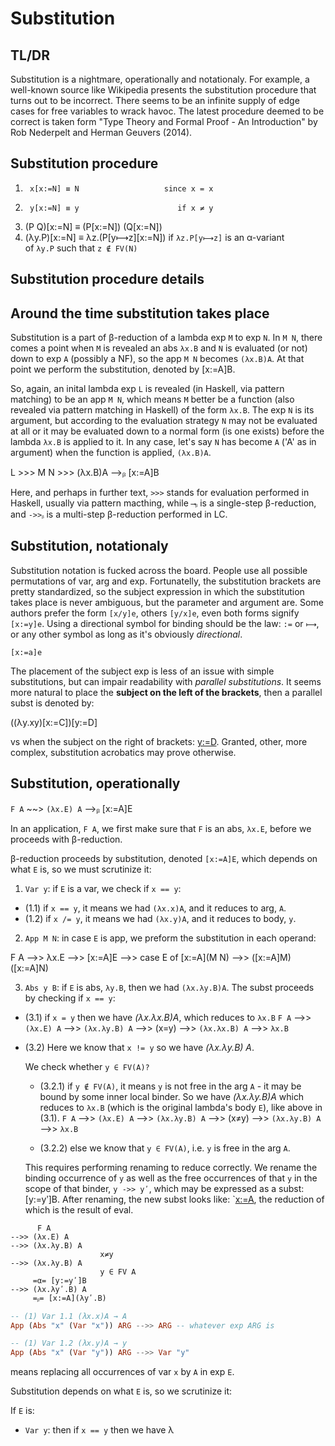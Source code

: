 # Substitution

## TL/DR

Substitution is a nightmare, operationally and notationaly. For example, a well-known source like Wikipedia presents the substitution procedure that turns out to be incorrect. There seems to be an infinite supply of edge cases for free variables to wrack havoc. The latest procedure deemed to be correct is taken form "Type Theory and Formal Proof - An Introduction" by Rob Nederpelt and Herman Geuvers (2014).

## Substitution procedure


1.      x[x:=N] ≡ N                   since x = x
1.      y[x:=N] ≡ y                      if x ≠ y
2.  (P Q)[x:=N] ≡ (P[x:=N]) (Q[x:=N])
3. (λy.P)[x:=N] ≡ λz.(P[y⟼z][x:=N])  if `λz.P[y⟼z]` is an α-variant    
                                      of `λy.P` such that `z ∉ FV(N)`


## Substitution procedure details


## Around the time substitution takes place

Substitution is a part of β-reduction of a lambda exp `M` to exp `N`. In `M N`, there comes a point when `M` is revealed an abs `λx.B` and `N` is evaluated (or not) down to exp `A` (possibly a NF), so the app `M N` becomes `(λx.B)A`. At that point we perform the substitution, denoted by [x:=A]B.

So, again, an inital lambda exp `L` is revealed (in Haskell, via pattern matching) to be an app `M N`, which means `M` better be a function (also revealed via pattern matching in Haskell) of the form `λx.B`. The exp `N` is its argument, but according to the evaluation strategy `N` may not be evaluated at all or it may be evaluated down to a normal form (is one exists) before the lambda `λx.B` is applied to it. In any case, let's say `N` has become `A` ('A' as in argument) when the function is applied, `(λx.B)A`.

L >>> M N >>> (λx.B)A ⟶ᵦ [x:=A]B

Here, and perhaps in further text, `>>>` stands for evaluation performed in Haskell, usually via pattern macthing, while `⟶ᵦ` is a single-step β-reduction, and `->>ᵦ` is a multi-step β-reduction performed in LC.





## Substitution, notationaly

Substitution notation is fucked across the board. People use all possible permutations of var, arg and exp. Fortunatelly, the substitution brackets are pretty standardized, so the subject expression in which the substitution takes place is never ambiguous, but the parameter and argument are. Some authors prefer the form `[x/y]e`, others `[y/x]e`, even both forms signify `[x:=y]e`. Using a directional symbol for binding should be the law: `:=` or `⟼`, or any other symbol as long as it's obviously *directional*.

`[x:=a]e`

The placement of the subject exp is less of an issue with simple substitutions, but can impair readability with *parallel substitutions*. It seems more natural to place the **subject on the left of the brackets**, then a parallel subst is denoted by:

((λy.xy)[x:=C])[y:=D]

vs when the subject on the right of brackets: [y:=D]([x:=C](λy.xy)). Granted, other, more complex, substitution acrobatics may prove otherwise.

## Substitution, operationally

`F A` ~~> `(λx.E) A` ⟶ᵦ [x:=A]E



In an application, `F A`, we first make sure that `F` is an abs, `λx.E`, before we proceeds with β-reduction.


β-reduction proceeds by substitution, denoted `[x:=A]E`, which depends on what `E` is, so we must scrutinize it:
1. `Var y`: if `E` is a var, we check if `x == y`:
  - (1.1) if `x == y`, it means we had `(λx.x)A`, and it reduces to arg, `A`.
  - (1.2) if `x /= y`, it means we had `(λx.y)A`, and it reduces to body, `y`.

2. `App M N`: in case `E` is app, we preform the substitution in each operand:

F A -->> λx.E -->> [x:=A]E -->> case E of 
  [x:=A](M N) -->> ([x:=A]M) ([x:=A]N)

3. `Abs y B`: if `E` is abs, `λy.B`, then we had `(λx.λy.B)A`. The subst proceeds by checking if `x == y`:

  - (3.1) if `x = y` then we have *(λx.λx.B)A*, which reduces to `λx.B`
    `F A` -->> 
    `(λx.E) A` -->> `(λx.λy.B) A` -->> (x=y) -->> `(λx.λx.B) A` -->> `λx.B`

  - (3.2) Here we know that `x != y` so we have *(λx.λy.B) A*.

    We check whether `y ∈ FV(A)?`

    - (3.2.1) if `y ∉ FV(A)`, it means `y` is not free in the arg `A` - it may be bound by some inner local binder. So we have *(λx.λy.B)A* which reduces to `λx.B` (which is the original lambda's body `E`), like above in (3.1).
    `F A` -->> 
    `(λx.E) A` -->> `(λx.λy.B) A` -->> (x≠y) -->> `(λx.λy.B) A` -->> `λx.B`

    - (3.2.2) else we know that `y ∈ FV(A)`, i.e. `y` is free in the arg `A`.
  
    This requires performing renaming to reduce correctly. We rename the binding occurrence of `y` as well as the free occurrences of that `y` in the scope of that binder, `y ->> yʹ`, which may be expressed as a subst: [y:=yʹ]B. After renaming, the new subst looks like: `[x:=A](λyʹ.B), the reduction of which is the result of eval.

```
      F A
-->> (λx.E) A
-->> (λx.λy.B) A
                    x≠y
-->> (λx.λy.B) A
                    y ∈ FV A
     =α= [y:=yʹ]B
-->> (λx.λyʹ.B) A
     =ᵦ= [x:=A](λyʹ.B)
```


```hs
-- (1) Var 1.1 (λx.x)A → A
App (Abs "x" (Var "x")) ARG -->> ARG -- whatever exp ARG is

-- (1) Var 1.2 (λx.y)A → y
App (Abs "x" (Var "y")) ARG -->> Var "y"
```



 means replacing all occurrences of var `x` by `A` in exp `E`.

Substitution depends on what `E` is, so we scrutinize it:

If `E` is:
- `Var y`: then if `x == y` then we have λ
                
